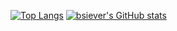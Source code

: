 
[![Top Langs](https://github-readme-stats.vercel.app/api/top-langs/?username=bsiever)](https://github.com/bsiever/) [![bsiever's GitHub stats](https://github-readme-stats.vercel.app/api?username=bsiever&show_icons=true)](https://github.com/bsiever/)


<!--
## Hi 👋
**bsiever/bsiever** is a ✨ _special_ ✨ repository because its `README.md` (this file) appears on your GitHub profile.

Here are some ideas to get you started:

- 🔭 I’m currently working on ...
- 🌱 I’m currently learning ...
- 👯 I’m looking to collaborate on ...
- 🤔 I’m looking for help with ...
- 💬 Ask me about ...
- 📫 How to reach me: ...
- 😄 Pronouns: ...
- ⚡ Fun fact: ...
-->

